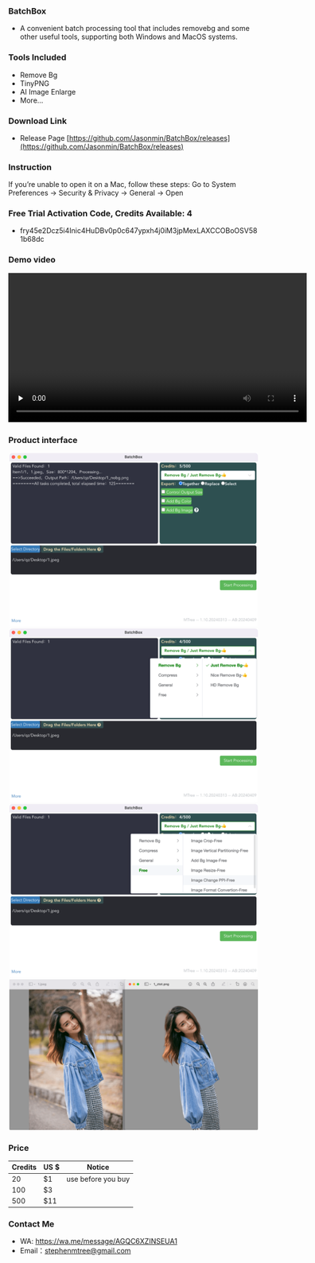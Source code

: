 
### BatchBox
- A convenient batch processing tool that includes removebg and some other useful tools, supporting both Windows and MacOS systems.

### Tools Included
- Remove Bg
- TinyPNG
- AI Image Enlarge
- More...

<!-- ### Instructions
- Including removebg, high-quality Removebg, HD Removebg & Other Tools, you can freely choose when using -->

### Download Link
- Release Page
[https://github.com/Jasonmin/BatchBox/releases](https://github.com/Jasonmin/BatchBox/releases)

### Instruction

If you’re unable to open it on a Mac, follow these steps: Go to System Preferences -> Security & Privacy -> General -> Open

<!-- [https://github.com/Jasonmin/BatchBox/releases/tag/v1.33.0](https://github.com/Jasonmin/BatchBox/releases/tag/v1.33.0)
  - MacOS     
[https://github.com/Jasonmin/BatchBox/releases/download/v1.33.0/BatchBox-Mac-1.33.0.dmg](https://github.com/Jasonmin/BatchBox/releases/download/v1.33.0/BatchBox-Mac-1.33.0.dmg)
  - Windows   
[https://github.com/Jasonmin/BatchBox/releases/download/v1.33.0/BatchBox-Win-1.33.0.exe](https://github.com/Jasonmin/BatchBox/releases/download/v1.33.0/BatchBox-Win-1.33.0.exe) -->

### Free Trial Activation Code, Credits Available: 4
- fry45e2Dcz5i4Inic4HuDBv0p0c647ypxh4j0iM3jpMexLAXCCOBoOSV581b68dc

### Demo video
<!-- mp4 -->
<video id="video" controls="" preload="none" poster="" width="600px">
      <source id="mp4" src="../../assets/play1080.mp4" type="video/mp4">
</video>

### Product interface

<center><img src="../../assets/img/1_tiny.png" width="500px"></center>

<center><img src="../../assets/img/2_tiny.png" width="500px"></center>

<center><img src="../../assets/img/4_tiny.png" width="500px"></center>

<center><img src="../../assets/img/5_tiny.png" width="500px"></center>

### Price

| Credits | US $ | Notice             |
| ------- | ---- | ------------------ |
| 20      | $1    | use before you buy |
| 100     | $3    |                    |
| 500     | $11   |                    |


### Contact Me
- WA: https://wa.me/message/AGQC6XZINSEUA1
- Email：stephenmtree@gmail.com
